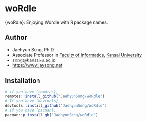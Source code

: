 # woRdle

{woRdle}: Enjoying Wordle with R package names.

## Author

* Jaehyun Song, Ph.D.
* Associate Professor in [Faculty of Informatics](https://www.kansai-u.ac.jp/Fc_inf/), [Kansai University](https://www.kansai-u.ac.jp/ja/?stt_lang=ja)
* <song@kansai-u.ac.jp>
* <https://www.jaysong.net>

## Installation

```r
# If you have {remotes},
remotes::install_github("JaehyunSong/woRdle")
# If you have {devtools},
devtools::install_github("JaehyunSong/woRdle")
# If you have {pacman},
pacman::p_install_gh("JaehyunSong/woRdle")
```
